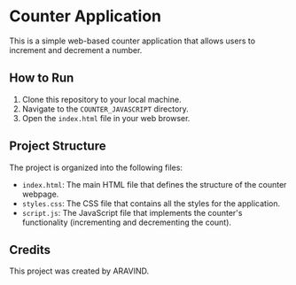 # Counter Application

This is a simple web-based counter application that allows users to increment and decrement a number.

## How to Run

1.  Clone this repository to your local machine.
2.  Navigate to the `COUNTER_JAVASCRIPT` directory.
3.  Open the `index.html` file in your web browser.

## Project Structure

The project is organized into the following files:

*   `index.html`: The main HTML file that defines the structure of the counter webpage.
*   `styles.css`: The CSS file that contains all the styles for the application.
*   `script.js`: The JavaScript file that implements the counter's functionality (incrementing and decrementing the count).

## Credits

This project was created by ARAVIND.
